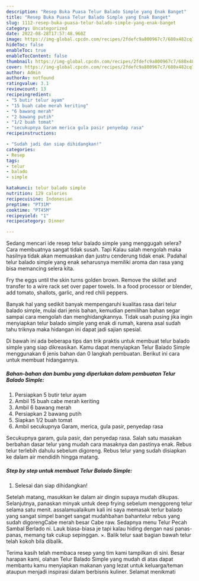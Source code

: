 ```yaml
---
description: "Resep Buka Puasa Telur Balado Simple yang Enak Banget"
title: "Resep Buka Puasa Telur Balado Simple yang Enak Banget"
slug: 1112-resep-buka-puasa-telur-balado-simple-yang-enak-banget
category: Uncategorized
date: 2022-08-28T17:57:48.960Z
image: https://img-global.cpcdn.com/recipes/2fdefc9a800967c7/680x482cq70/telur-balado-simple-foto-resep-utama.jpg
hideToc: false
enableToc: true
enableTocContent: false
thumbnail: https://img-global.cpcdn.com/recipes/2fdefc9a800967c7/680x482cq70/telur-balado-simple-foto-resep-utama.jpg
cover: https://img-global.cpcdn.com/recipes/2fdefc9a800967c7/680x482cq70/telur-balado-simple-foto-resep-utama.jpg
author: Admin
authorAv: notfound
ratingvalue: 3.1
reviewcount: 13
recipeingredient:
- "5 butir telur ayam"
- "15 buah cabe merah keriting"
- "6 bawang merah"
- "2 bawang putih"
- "1/2 buah tomat"
- "secukupnya Garam merica gula pasir penyedap rasa"
recipeinstructions:

- "Sudah jadi dan siap dihidangkan!"
categories:
- Resep
tags:
- telur
- balado
- simple

katakunci: telur balado simple 
nutrition: 129 calories
recipecuisine: Indonesian
preptime: "PT31M"
cooktime: "PT45M"
recipeyield: "1"
recipecategory: Dinner

---
```



Sedang mencari ide resep telur balado simple yang menggugah selera? Cara membuatnya sangat tidak susah. Tapi Kalau salah mengolah maka hasilnya tidak akan memuaskan dan justru cenderung tidak enak. Padahal telur balado simple yang enak seharusnya memiliki aroma dan rasa yang bisa memancing selera kita.


Fry the eggs until the skin turns golden brown. Remove the skillet and transfer to a wire rack set over paper towels. In a food processor or blender, add tomato, shallots, garlic, and red chili peppers.

Banyak hal yang sedikit banyak mempengaruhi kualitas rasa dari telur balado simple, mulai dari jenis bahan, kemudian pemilihan bahan segar sampai cara mengolah dan menghidangkannya. Tidak usah pusing jika ingin menyiapkan telur balado simple yang enak di rumah, karena asal sudah tahu triknya maka hidangan ini dapat jadi sajian spesial.


Di bawah ini ada beberapa tips dan trik praktis untuk membuat telur balado simple yang siap dikreasikan. Kamu dapat menyiapkan Telur Balado Simple menggunakan 6 jenis bahan dan 0 langkah pembuatan. Berikut ini cara untuk membuat hidangannya.

<!--inarticleads1-->

##### Bahan-bahan dan bumbu yang diperlukan dalam pembuatan Telur Balado Simple:

1. Persiapkan 5 butir telur ayam
1. Ambil 15 buah cabe merah keriting
1. Ambil 6 bawang merah
1. Persiapkan 2 bawang putih
1. Siapkan 1/2 buah tomat
1. Ambil secukupnya Garam, merica, gula pasir, penyedap rasa


Secukupnya garam, gula pasir, dan penyedap rasa. Salah satu masakan berbahan dasar telur yang mudah cara masaknya dan pastinya enak. Rebus telur terlebih dahulu sebelum digoreng. Rebus telur yang sudah disiapkan ke dalam air mendidih hingga matang. 

<!--inarticleads2-->

##### Step by step untuk membuat Telur Balado Simple:


1. Selesai dan siap dihidangkan!

Setelah matang, masukkan ke dalam air dingin supaya mudah dikupas. Selanjutnya, panaskan minyak untuk deep frying sebelum menggoreng telur selama satu menit. assalamualaikum kali ini saya memasak terlur balado yang sangat simpel banget sangat mudahbahan bahantelur rebus yang sudah digorengCabe merah besar Cabe raw. Sedapnya menu Telur Pecah Sambal Berlado ni. Lauk biasa-biasa je tapi kalau hiding dengan nasi panas-panas, memang tak cukup sepinggan. ×. Balik telur saat bagian bawah telur telah kokoh bila dibalik. 

Terima kasih telah membaca resep yang tim kami tampilkan di sini. Besar harapan kami, olahan Telur Balado Simple yang mudah di atas dapat membantu kamu menyiapkan makanan yang lezat untuk keluarga/teman ataupun menjadi inspirasi dalam berbisnis kuliner. Selamat menikmati
